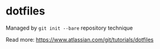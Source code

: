 # dotfiles

Managed by `git init --bare` repository technique

Read more: https://www.atlassian.com/git/tutorials/dotfiles
